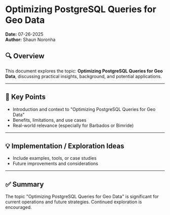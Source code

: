 # Optimizing PostgreSQL Queries for Geo Data

**Date:** 07-26-2025  
**Author:** Shaun Noronha

## 🔍 Overview

This document explores the topic: **Optimizing PostgreSQL Queries for Geo Data**, discussing practical insights, background, and potential applications.

---

## 📌 Key Points

- Introduction and context to "Optimizing PostgreSQL Queries for Geo Data"
- Benefits, limitations, and use cases
- Real-world relevance (especially for Barbados or Bimride)

---

## 💡 Implementation / Exploration Ideas

- Include examples, tools, or case studies
- Future improvements and considerations

---

## ✅ Summary

The topic "Optimizing PostgreSQL Queries for Geo Data" is significant for current operations and future strategies. Continued exploration is encouraged.

